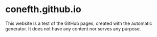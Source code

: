 conefth.github.io
=================
This website is a test of the GitHub pages, created with the automatic generator. It does not have any content nor serves any purpose.
